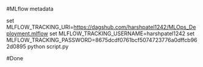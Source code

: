 #MLflow metadata

set MLFLOW_TRACKING_URI=https://dagshub.com/harshpatel1242/MLOps_Deployment.mlflow
set MLFLOW_TRACKING_USERNAME=harshpatel1242
set MLFLOW_TRACKING_PASSWORD=8675dcdf0761bcf5074723776a0dffcb962d0895
python script.py

#Done